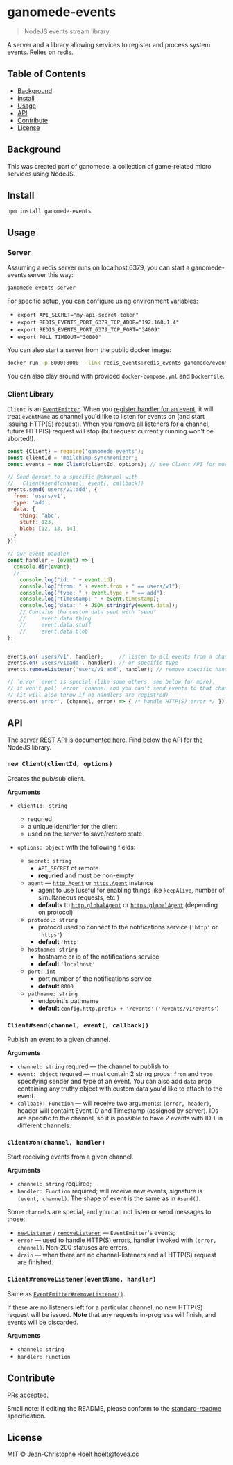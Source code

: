 # ganomede-events

> NodeJS events stream library

A server and a library allowing services to register and process system events. Relies on redis.

## Table of Contents

- [Background](#background)
- [Install](#install)
- [Usage](#usage)
- [API](#api)
- [Contribute](#contribute)
- [License](#license)

## Background

This was created part of ganomede, a collection of game-related micro services using NodeJS.

## Install

```
npm install ganomede-events
```

## Usage

### Server

Assuming a redis server runs on localhost:6379, you can start a ganomede-events server this way:

```sh
ganomede-events-server
```

For specific setup, you can configure using environment variables:

 - `export API_SECRET="my-api-secret-token"`
 - `export REDIS_EVENTS_PORT_6379_TCP_ADDR="192.168.1.4"`
 - `export REDIS_EVENTS_PORT_6379_TCP_PORT="34009"`
 - `export POLL_TIMEOUT="30000"`

You can also start a server from the public docker image:

```sh
docker run -p 8000:8000 --link redis_events:redis_events ganomede/events
```

You can also play around with provided `docker-compose.yml` and `Dockerfile`.

### Client Library

`Client` is an [`EventEmitter`](https://nodejs.org/docs/latest/api/events.html#events_class_eventemitter). When you [register handler for an event](https://nodejs.org/docs/latest/api/events.html#events_emitter_on_eventname_listener), it will treat `eventName` as channel you'd like to listen for events on (and start issuing HTTP(S) request). When you remove all listeners for a channel, future HTTP(S) request will stop (but request currently running won't be aborted!).

```js
const {Client} = require('ganomede-events');
const clientId = 'mailchimp-synchronizer';
const events = new Client(clientId, options); // see Client API for more

// Send @event to a specific @channel with
//   Client#send(channel, event[, callback])
events.send('users/v1:add', {
  from: 'users/v1',
  type: 'add',
  data: {
    thing: 'abc',
    stuff: 123,
    blob: [12, 13, 14]
  }
});

// Our event handler
const handler = (event) => {
  console.dir(event);
  //
    console.log("id: " + event.id);
    console.log("from: " + event.from + " == users/v1");
    console.log("type: " + event.type + " == add");
    console.log("timestamp: " + event.timestamp);
    console.log("data: " + JSON.stringify(event.data));
    // Contains the custom data sent with "send"
    //     event.data.thing
    //     event.data.stuff
    //     event.data.blob
};


events.on('users/v1', handler);     // listen to all events from a channel
events.on('users/v1:add', handler); // or specific type
events.removeListener('users/v1:add', handler); // remove specific handlers

// `error` event is special (like some others, see below for more),
// it won't poll `error` channel and you can't send events to that channel.
// (it will also throw if no handlers are registred)
events.on('error', (channel, error) => { /* handle HTTP(S) error */ });
```

## API

The [server REST API is documented here](API.md). Find below the API for the NodeJS library.

### `new Client(clientId, options)`

Creates the pub/sub client.

**Arguments**

 * `clientId: string`
    * requried
    * a unique identifier for the client
    * used on the server to save/restore state

 * `options: object` with the following fields:
    * `secret: string`
      * `API_SECRET` of remote
      * **requried** and must be non-empty
    * `agent` — [`http.Agent`](https://nodejs.org/docs/latest/api/http.html#http_class_http_agent) or [`https.Agent`](https://nodejs.org/docs/latest/api/https.html#https_class_https_agent) instance
      * agent to use (useful for enabling things like `keepAlive`, number of simultaneous requests, etc.)
      * **defaults** to [`http.globalAgent`](https://nodejs.org/docs/latest/api/http.html#http_http_globalagent) or [`https.globalAgent`](https://nodejs.org/docs/latest/api/https.html#https_https_globalagent) (depending on protocol)
    * `protocol: string`
      * protocol used to connect to the notifications service (`'http'` or `'https'`)
      * **default** `'http'`
    * `hostname: string`
      * hostname or ip of the notifications service
      * **default** `'localhost'`
    * `port: int`
      * port number of the notifications service
      * **default** `8000`
    * `pathname: string`
      * endpoint's pathname
      * **default** `config.http.prefix + '/events'` (`'/events/v1/events'`)

### `Client#send(channel, event[, callback])`

Publish an event to a given channel.

**Arguments**

 * `channel: string` requred — the channel to publish to
 * `event: object` requred — must contain 2 string props: `from` and `type` specifying sender and type of an event. You can also add `data` prop containing any truthy object with custom data you'd like to attach to the event.
 * `callback: Function` — will receive two arguments: `(error, header)`, header will containt Event ID and Timestamp (assigned by server). IDs are specific to the channel, so it is possible to have 2 events with ID `1` in different channels.

### `Client#on(channel, handler)`

Start receiving events from a given channel.

**Arguments**

  - `channel: string` required;
  - `handler: Function` required; will receive new events, signature is `(event, channel)`. The shape of event is the same as in `#send()`.

Some `channel`s are special, and you can not listen or send messages to those:

  - [`newListener`](https://nodejs.org/docs/latest/api/events.html#events_event_newlistener) / [`removeListener`](https://nodejs.org/docs/latest/api/events.html#events_event_removelistener) — `EventEmitter`'s events;
  - `error` — used to handle HTTP(S) errors, handler invoked with `(error, channel)`. Non-200 statuses are errors.
  - `drain` — when there are no channel-listeners and all HTTP(S) request are finished.

### `Client#removeListener(eventName, handler)`

Same as [`EventEmitter#removeListener()`](https://nodejs.org/dist/latest-v7.x/docs/api/events.html#events_emitter_removelistener_eventname_listener).

If there are no listeners left for a particular channel, no new HTTP(S) request will be issued. **Note** that any requests in-progress will finish, and events will be discarded.

**Arguments**

 * `channel: string`
 * `handler: Function`

## Contribute

PRs accepted.

Small note: If editing the README, please conform to the [standard-readme](https://github.com/RichardLitt/standard-readme) specification.

## License

MIT © Jean-Christophe Hoelt <hoelt@fovea.cc>
